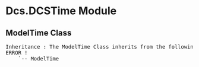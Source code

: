 # Dcs.DCSTime Module


## ModelTime Class
<pre>
Inheritance : The ModelTime Class inherits from the following parents :
ERROR !
	`-- ModelTime
</pre>

